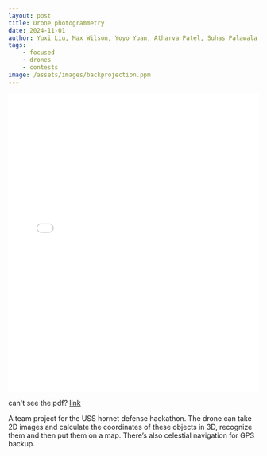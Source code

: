 ```yaml
---
layout: post
title: Drone photogrammetry
date: 2024-11-01
author: Yuxi Liu, Max Wilson, Yoyo Yuan, Atharva Patel, Suhas Palawala, Abhijith Varma Mudunuri
tags:
    - focused
    - drones
    - contests
image: /assets/images/backprojection.ppm
---
```


<div class="pdf-container">
    <iframe src="/assets/images/drone-photogrammetry.pdf" width="100%" height="600px" style="border: none;"></iframe>
</div>

<p>can't see the pdf? <a href="https://www.canva.com/design/DAGXbvWWSyM/0RovokokfuZ6KLHwRUZMgg/edit" target="_blank">link</a></p>

A team project for the USS hornet defense hackathon. The drone can take 2D images and calculate the coordinates of these objects in 3D, recognize them and then put them on a map. There’s also celestial navigation for GPS backup.

